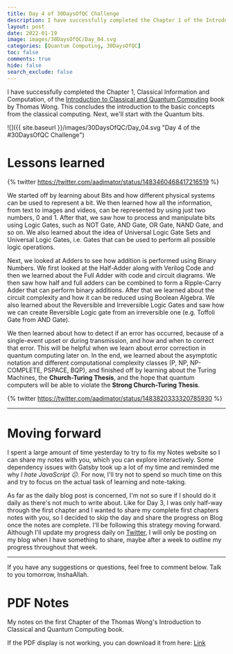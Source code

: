 ```yaml
---
title: Day 4 of 30DaysOfQC Challenge
description: I have successfully completed the Chapter 1 of the Introduction to Classical and Quantum Computing book by Thomas Wong.
layout: post
date: 2022-01-19
image: images/30DaysOfQC/Day_04.svg
categories: [Quantum Computing, 30DaysOfQC]
toc: false
comments: true
hide: false
search_exclude: false
---
```


I have successfully completed the Chapter 1, Classical Information and Computation, of the [Introduction to Classical and Quantum Computing](http://www.thomaswong.net/introduction-to-classical-and-quantum-computing.pdf) book by Thomas Wong. This concludes the introduction to the basic concepts from the classical computing. Next, we'll start with the Quantum bits.

![]({{ site.baseurl }}/images/30DaysOfQC/Day_04.svg "Day 4 of the #30DaysOfQC Challenge")

# Lessons learned

{% twitter https://twitter.com/aadimator/status/1483460468417216519 %}

We started off by learning about Bits and how different physical systems can be used to represent a bit. We then learned how all the information, from text to images and videos, can be represented by using just two numbers, $0$ and $1$. After that, we saw how to process and manipulate bits using Logic Gates, such as NOT Gate, AND Gate, OR Gate, NAND Gate, and so on. We also learned about the idea of Universal Logic Gate Sets and Universal Logic Gates, i.e. Gates that can be used to perform all possible logic operations.

Next, we looked at Adders to see how addition is performed using Binary Numbers. We first looked at the Half-Adder along with Verilog Code and then we learned about the Full Adder with code and circuit diagrams. We then saw how half and full adders can be combined to form a Ripple-Carry Adder that can perform binary additions. After that we learned about the circuit complexity and how it can be reduced using Boolean Algebra. We also learned about the Reversible and Irreversible Logic Gates and saw how we can create Reversible Logic gate from an irreversible one (e.g. Toffoli Gate from AND Gate).

We then learned about how to detect if an error has occurred, because of a single-event upset or during transmission, and how and when to correct that error. This will be helpful when we learn about error correction in quantum computing later on. In the end, we learned about the asymptotic notation and different computational complexity classes (P, NP, NP-COMPLETE, PSPACE, BQP), and finished off by learning about the Turing Machines, the **Church-Turing Thesis**, and the hope that quantum computers will be able to violate the **Strong Church-Turing Thesis**.

{% twitter https://twitter.com/aadimator/status/1483820333320785930 %}

---

# Moving forward

I spent a large amount of time yesterday to try to fix my Notes website so I can share my notes with you, which you can explore interactively. Some dependency issues with Gatsby took up a lot of my time and reminded me why _I hate JavaScript 😕_. For now, I'll try not to spend so much time on this and try to focus on the actual task of learning and note-taking.

As far as the daily blog post is concerned, I'm not so sure if I should do it daily as there's not much to write about. Like for Day 3, I was only half-way through the first chapter and I wanted to share my complete first chapters notes with you, so I decided to skip the day and share the progress on Blog once the notes are complete. I'll be following this strategy moving forward. Although I'll update my progress daily on [Twitter](https://twitter.com/aadimator), I will only be posting on my blog when I have something to share, maybe after a week to outline my progress throughout that week.

---

If you have any suggestions or questions, feel free to comment below. Talk to you tomorrow, InshaAllah.

# PDF Notes

My notes on the first Chapter of the Thomas Wong's Introduction to Classical and Quantum Computing book.
<object data="{{ site.baseurl }}/assets/pdf/30DaysOfQC/wongIntroductionClassicalQuantum_Chapter01.pdf" title="PDF Notes Chapter 1 of Thomas Wong book" width="100%" height="1000" type='application/pdf'>

<p>If the PDF display is not working, you can download it from here: <a href="{{ site.baseurl }}/assets/pdf/30DaysOfQC/wongIntroductionClassicalQuantum_Chapter01.pdf">Link</a></p>
</object>
